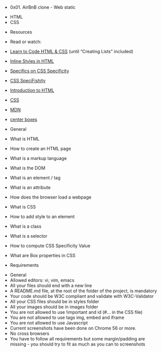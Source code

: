 * 0x01. AirBnB clone - Web static
+ HTML
+ CSS

* Resources
+ Read or watch:
+ [Learn to Code HTML & CSS](https://learn.shayhowe.com/html-css/) (until “Creating Lists” included)
+ [Inline Styles in HTML](https://www.codecademy.com/article/html-inline-styles)
+ [Specifics on CSS Specificity](https://css-tricks.com/specifics-on-css-specificity/)
+ [CSS SpeciFishity](https://www.standardista.com/cgi-sys/suspendedpage.cgi)
+ [Introduction to HTML](https://developer.mozilla.org/en-US/docs/Learn/HTML/Introduction_to_HTML)
+ [CSS](https://developer.mozilla.org/en-US/docs/Learn/CSS)
+ [MDN](https://developer.mozilla.org/en-US/)
+ [center boxes](https://css-tricks.com/centering-css-complete-guide/)

+ General
+ What is HTML
+ How to create an HTML page
+ What is a markup language
+ What is the DOM
+ What is an element / tag
+ What is an attribute
+ How does the browser load a webpage
+ What is CSS
+ How to add style to an element
+ What is a class
+ What is a selector
+ How to compute CSS Specificity Value
+ What are Box properties in CSS

* Requirements
+ General
+ Allowed editors: vi, vim, emacs
+ All your files should end with a new line
+ A README.md file, at the root of the folder of the project, is mandatory
+ Your code should be W3C compliant and validate with W3C-Validator
+ All your CSS files should be in styles folder
+ All your images should be in images folder
+ You are not allowed to use !important and id (#... in the CSS file)
+ You are not allowed to use tags img, embed and iframe
+ You are not allowed to use Javascript
+ Current screenshots have been done on Chrome 56 or more.
+ No cross browsers
+ You have to follow all requirements but some margin/padding are missing - you should try to fit as much as you can to screenshots

